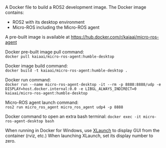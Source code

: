 A Docker file to build a ROS2 development image. The Docker image contains:
- ROS2 with its desktop environment
- Micro-ROS including the Micro-ROS agent

A pre-built image is available at https://hub.docker.com/r/kaiaai/micro-ros-agent

Docker pre-built image pull command:\
```docker pull kaiaai/micro-ros-agent:humble-desktop```

Docker image build command:\
```docker build -t kaiaai/micro-ros-agent:humble-desktop .```

Docker run command:\
```docker run --name micro-ros-agent-desktop -it --rm -p 8888:8888/udp -e DISPLAY=host.docker.internal:0.0 -e LIBGL_ALWAYS_INDIRECT=0 kaiaai/micro-ros-agent:humble-desktop```

Micro-ROS agent launch command:\
```ros2 run micro_ros_agent micro_ros_agent udp4 -p 8888```

Docker command to open an extra bash terminal:
```docker exec -it micro-ros-agent-desktop bash```

When running in Docker for Windows, use [XLaunch](https://sourceforge.net/projects/xming/) to display GUI from the container (rviz, etc.) When launching XLaunch, set its display number to zero.
